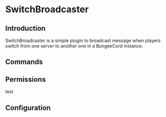 SwitchBroadcaster
==========

Introduction
--------
SwitchBroadcaster is a simple plugin to broadcast message when players switch from one server to another one in a BungeeCord instance.

Commands
--------

Permissions
--------
test

Configuration
--------

